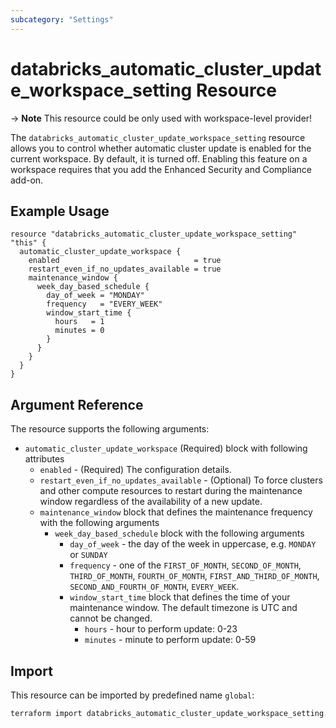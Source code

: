 ```yaml
---
subcategory: "Settings"
---
```


# databricks_automatic_cluster_update_workspace_setting Resource

-> **Note** This resource could be only used with workspace-level provider!

The `databricks_automatic_cluster_update_workspace_setting` resource allows you to control whether automatic cluster update is enabled for the current workspace. By default, it is turned off. Enabling this feature on a workspace requires that you add the Enhanced Security and Compliance add-on.

## Example Usage

```hcl
resource "databricks_automatic_cluster_update_workspace_setting" "this" {
  automatic_cluster_update_workspace {
    enabled                              = true
    restart_even_if_no_updates_available = true
    maintenance_window {
      week_day_based_schedule {
        day_of_week = "MONDAY"
        frequency   = "EVERY_WEEK"
        window_start_time {
          hours   = 1
          minutes = 0
        }
      }
    }
  }
}
```

## Argument Reference

The resource supports the following arguments:

- `automatic_cluster_update_workspace` (Required) block with following attributes
  - `enabled` - (Required) The configuration details.
  - `restart_even_if_no_updates_available` - (Optional) To force clusters and other compute resources to restart during the maintenance window regardless of the availability of a new update.
  - `maintenance_window` block that defines the maintenance frequency with the following arguments
    - `week_day_based_schedule` block with the following arguments
      - `day_of_week` - the day of the week in uppercase, e.g. `MONDAY` or `SUNDAY`
      - `frequency` - one of the `FIRST_OF_MONTH`, `SECOND_OF_MONTH`, `THIRD_OF_MONTH`, `FOURTH_OF_MONTH`, `FIRST_AND_THIRD_OF_MONTH`, `SECOND_AND_FOURTH_OF_MONTH`, `EVERY_WEEK`.
      - `window_start_time` block that defines the time of your maintenance window. The default timezone is UTC and cannot be changed.
        - `hours` - hour to perform update: 0-23
        - `minutes` - minute to perform update: 0-59

## Import

This resource can be imported by predefined name `global`:

```bash
terraform import databricks_automatic_cluster_update_workspace_setting.this global
```
